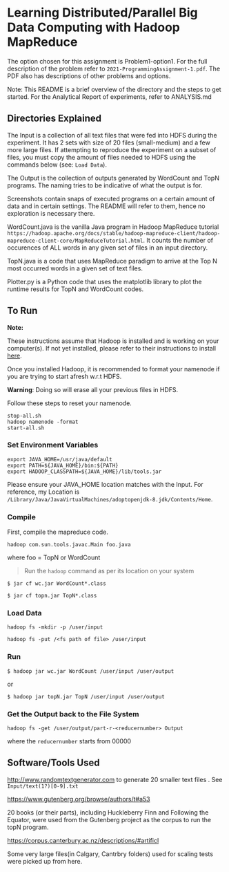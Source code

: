 # Learning Distributed/Parallel Big Data Computing with Hadoop MapReduce

The option chosen for this assignment is Problem1-option1. For the full description of the problem refer to `2021-ProgrammingAssignment-1.pdf`. The PDF also has descriptions of other problems and options.

Note: This README is a brief overview of the directory and the steps to get started. For the Analytical Report of experiments, refer to ANALYSIS.md


## Directories Explained

The Input is a collection of all text files that were fed into HDFS during the experiment. It has 2 sets with size of 20 files (small-medium) and a few more large files. If attempting to reproduce the experiment on a subset of files, you must copy the amount of files needed to HDFS using the commands below (see: `Load Data`).

The Output is the collection of outputs generated by WordCount and TopN programs. The naming tries to be indicative of what the output is for.

Screenshots contain snaps of executed programs on a certain amount of data and in certain settings. The README will refer to them, hence no exploration is necessary there. 

WordCount.java is the vanilla Java program in Hadoop MapReduce tutorial `https://hadoop.apache.org/docs/stable/hadoop-mapreduce-client/hadoop-mapreduce-client-core/MapReduceTutorial.html`. It counts the number of occurences of ALL words in any given set of files in an input directory. 

TopN.java is a code that uses MapReduce paradigm to arrive at the Top N most occurred words in a given set of text files. 

Plotter.py is a Python code that uses the matplotlib library to plot the runtime results for TopN and WordCount codes.


## To Run

**Note:**

These instructions assume that Hadoop is installed and is working on your computer(s). If not yet installed, please refer to their instructions to install [here](https://hadoop.apache.org/docs/stable/hadoop-project-dist/hadoop-common/SingleCluster.html).

Once you installed Hadoop, it is recommended to format your namenode if you are trying to start afresh w.r.t HDFS. 

**Warning**: Doing so will erase all your previous files in HDFS.

Follow these steps to reset your namenode.
```
stop-all.sh
hadoop namenode -format
start-all.sh
```

### Set Environment Variables

```
export JAVA_HOME=/usr/java/default
export PATH=${JAVA_HOME}/bin:${PATH}
export HADOOP_CLASSPATH=${JAVA_HOME}/lib/tools.jar
```

Please ensure your JAVA_HOME location matches with the Input. For reference, my Location is `/Library/Java/JavaVirtualMachines/adoptopenjdk-8.jdk/Contents/Home`.

### Compile
First, compile the mapreduce code. 

```hadoop com.sun.tools.javac.Main foo.java```

where foo = TopN or WordCount
> Run the `hadoop` command as per its location on your system

`$ jar cf wc.jar WordCount*.class` 

`$ jar cf topn.jar TopN*.class`
 
### Load Data
`hadoop fs -mkdir -p /user/input`


`hadoop fs -put /<fs path of file> /user/input`

### Run

`$ hadoop jar wc.jar WordCount /user/input /user/output`

or

`$ hadoop jar topN.jar TopN /user/input /user/output`

### Get the Output back to the File System

`hadoop fs -get /user/output/part-r-<reducernumber> Output`

where the `reducernumber` starts from 00000 

## Software/Tools Used
http://www.randomtextgenerator.com to generate 20 smaller text files . See `Input/text(1?)[0-9].txt`

https://www.gutenberg.org/browse/authors/t#a53

20 books (or their parts), including Huckleberry Finn and Following the Equator, were used from the Gutenberg project as the corpus to run the topN program.

https://corpus.canterbury.ac.nz/descriptions/#artificl

Some very large files(in Calgary, Cantrbry folders) used for scaling tests were picked up from here.